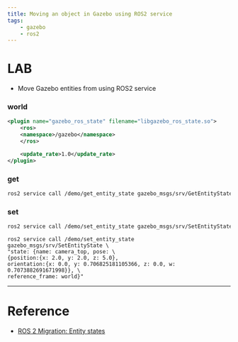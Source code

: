 ```yaml
---
title: Moving an object in Gazebo using ROS2 service
tags:
    - gazebo
    - ros2
---
```


# LAB
- Move Gazebo entities from using ROS2 service


### world
```xml
<plugin name="gazebo_ros_state" filename="libgazebo_ros_state.so">
    <ros>
    <namespace>/gazebo</namespace>
    </ros>

    <update_rate>1.0</update_rate>
</plugin>
```

### get

```bash
ros2 service call /demo/get_entity_state gazebo_msgs/srv/GetEntityState "{name: camera_top,reference_frame: world}"
```

### set

```bash
ros2 service call /demo/set_entity_state gazebo_msgs/srv/SetEntityState "state: {name: camera_top, pose: {position:{x: 2.0, y: 2.0, z: 5.0}}, reference_frame: world}"
```

```
ros2 service call /demo/set_entity_state gazebo_msgs/srv/SetEntityState \
"state: {name: camera_top, pose: \
{position:{x: 2.0, y: 2.0, z: 5.0},
orientation:{x: 0.0, y: 0.706825181105366, z: 0.0, w: 0.7073882691671998}}, \
reference_frame: world}"
```

---

# Reference
- [ROS 2 Migration: Entity states](https://github.com/ros-simulation/gazebo_ros_pkgs/wiki/ROS-2-Migration:-Entity-states)

